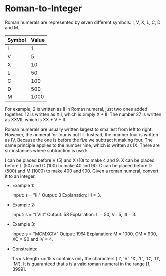 # Roman-to-Integer

Roman numerals are represented by seven different symbols: I, V, X, L, C, D and M.


|Symbol |   Value
|    ---|---  
|I      |       1
|V      |       5
|X      |       10
|L      |       50
|C      |       100
|D      |       500
|M      |       1000

For example, 2 is written as II in Roman numeral, just two ones added together. 12 is written as XII, which is simply X + II. The number 27 is written as XXVII, which is XX + V + II.

Roman numerals are usually written largest to smallest from left to right. However, the numeral for four is not IIII. Instead, the number four is written as IV. Because the one is before the five we subtract it making four. The same principle applies to the number nine, which is written as IX. There are six instances where subtraction is used:

I can be placed before V (5) and X (10) to make 4 and 9. 
X can be placed before L (50) and C (100) to make 40 and 90. 
C can be placed before D (500) and M (1000) to make 400 and 900.
Given a roman numeral, convert it to an integer.

 

- Example 1:

    Input: s = "III"
    Output: 3
    Explanation: III = 3.
    
- Example 2:

    Input: s = "LVIII"
    Output: 58
    Explanation: L = 50, V= 5, III = 3.

- Example 3:

    Input: s = "MCMXCIV"
    Output: 1994
    Explanation: M = 1000, CM = 900, XC = 90 and IV = 4.
 

- Constraints:

    1 <= s.length <= 15
    s contains only the characters ('I', 'V', 'X', 'L', 'C', 'D', 'M').
    It is guaranteed that s is a valid roman numeral in the range [1, 3999].
